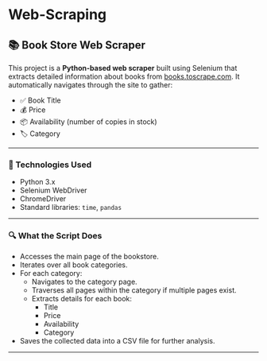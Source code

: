 # Web-Scraping
## 📚 Book Store Web Scraper

This project is a **Python-based web scraper** built using Selenium that extracts detailed information about books from [books.toscrape.com](http://books.toscrape.com). It automatically navigates through the site to gather:

- ✅ Book Title  
- 💰 Price  
- 📦 Availability (number of copies in stock)  
- 🏷️ Category

---

### 🚀 Technologies Used

- Python 3.x
- Selenium WebDriver
- ChromeDriver
- Standard libraries: `time`, `pandas`

---

### 🔍 What the Script Does

- Accesses the main page of the bookstore.
- Iterates over all book categories.
- For each category:
  - Navigates to the category page.
  - Traverses all pages within the category if multiple pages exist.
  - Extracts details for each book:
    - Title
    - Price
    - Availability
    - Category
- Saves the collected data into a CSV file for further analysis.

---
